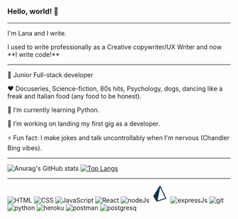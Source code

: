 ### Hello, world! 👋

---

<!--
**lanaFerrari/lanaFerrari** is a ✨ _special_ ✨ repository because its `README.md` (this file) appears on your GitHub profile.

Here are some ideas to get you started:

- 🔭 I’m currently working on ...
- 🌱 I’m currently learning ...
- 👯 I’m looking to collaborate on ...
- 🤔 I’m looking for help with ...
- 💬 Ask me about ...
- 📫 How to reach me: ...
- 😄 Pronouns: ...
- ⚡ Fun fact: ...
-->

<div>
   <p> I'm Lana and I write.<p/>
   <p> I used to write professionally as a Creative copywriter/UX Writer and now <span> **I write code!** <span/> <p/>
<div/>

---
<div>   
   <p>💼 Junior Full-stack developer<p/>
   <p>❤️ Docuseries, Science-fiction, 80s hits, Psychology, dogs, dancing like a freak and Italian food (any food to be honest).<p/>
   <p>🌱 I’m currently learning Python.<p/>
   <p>🔭 I’m working on landing my first gig as a developer.<p/>
   <p>⚡ Fun fact: I make jokes and talk uncontrollably when I'm nervous (Chandler Bing vibes).<p/>
<div/>
   
   ---
   
   ![Anurag's GitHub stats](https://github-readme-stats.vercel.app/api?username=lanaFerrari&show_icons=true&theme=synthwave) 
   [![Top Langs](https://github-readme-stats.vercel.app/api/top-langs/?username=lanaFerrari&layout=compact)](https://github.com/lanaFerrari/github-readme-stats)
   
   ---
   
<p align="left">
<img src="https://www.vectorlogo.zone/logos/w3_html5/w3_html5-icon.svg" alt="HTML" width="40" height="40"/>
<img src="https://www.vectorlogo.zone/logos/w3_css/w3_css-icon.svg" alt="CSS" width="40" height="40"/>
<img src="https://user-images.githubusercontent.com/50510726/107741936-20be4700-6d34-11eb-96c3-7322fdb825cd.png" alt="JavaScript" width="40" height="40"/>
<img src="https://www.vectorlogo.zone/logos/reactjs/reactjs-icon.svg" alt="React" width="40" height="40"/>
<img src="https://www.vectorlogo.zone/logos/nodejs/nodejs-icon.svg" alt="nodeJs" width="40" height="40"/>
<img src="https://raw.githubusercontent.com/vscode-icons/vscode-icons/3df43eb5a6dc932719159aa98d33d082cd1cceb0/icons/file_type_light_prisma.svg" alt="Prisma" width="40" height="40"/>
<img src="https://www.vectorlogo.zone/logos/expressjs/expressjs-icon.svg" alt="expressJs" width="40" height="40"/>
<img src="https://www.vectorlogo.zone/logos/git-scm/git-scm-icon.svg" alt="git" width="40" height="40"/>
<img src="https://www.vectorlogo.zone/logos/python/python-icon.svg" alt="python" width="40" height="40"/>
<img src="https://www.vectorlogo.zone/logos/heroku/heroku-icon.svg" alt="heroku" width="40" height="40"/>
<img src="https://www.vectorlogo.zone/logos/getpostman/getpostman-icon.svg" alt="postman" width="40" height="40"/>
<img src="https://www.vectorlogo.zone/logos/postgresql/postgresql-icon.svg" alt="postgresq" width="40" height="40"/>
</p>








